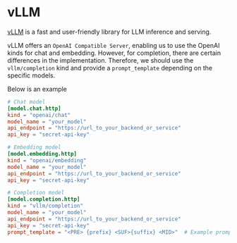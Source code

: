 # vLLM

[vLLM](https://docs.vllm.ai/en/stable/) is a fast and user-friendly library for LLM inference and serving.

vLLM offers an `OpenAI Compatible Server`, enabling us to use the OpenAI kinds for chat and embedding.
However, for completion, there are certain differences in the implementation. Therefore, we should use the `vllm/completion` kind and provide a `prompt_template` depending on the specific models.

Below is an example

```toml title="~/.tabby/config.toml"
# Chat model
[model.chat.http]
kind = "openai/chat"
model_name = "your_model"
api_endpoint = "https://url_to_your_backend_or_service"
api_key = "secret-api-key"

# Embedding model
[model.embedding.http]
kind = "openai/embedding"
model_name = "your_model"
api_endpoint = "https://url_to_your_backend_or_service"
api_key = "secret-api-key"

# Completion model
[model.completion.http]
kind = "vllm/completion"
model_name = "your_model"
api_endpoint = "https://url_to_your_backend_or_service"
api_key = "secret-api-key"
prompt_template = "<PRE> {prefix} <SUF>{suffix} <MID>"  # Example prompt template for the CodeLlama model series.
```
